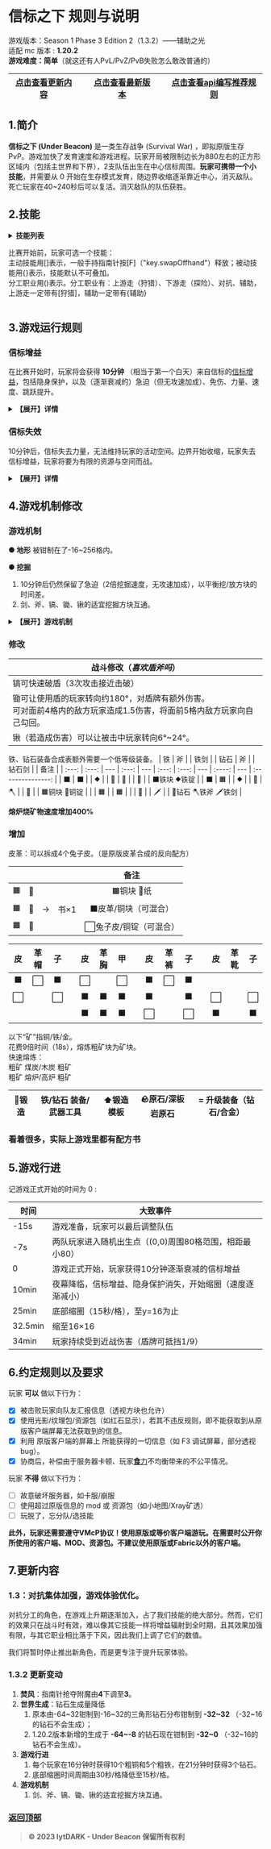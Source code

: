 # 信标之下 规则与说明

游戏版本：Season 1 Phase 3 Edition 2（1.3.2）——辅助之光
<br>
适配 mc 版本 : **1.20.2**
<br>
**游戏难度：简单**（就这还有人PvL/PvZ/PvB失败怎么敢改普通的）

| [点击查看更新内容](#7更新内容) |     | [点击查看最新版本](https://github.com/lytDARK/UnderBeacon) |     | [点击查看api编写推荐规则](api.md) |
| ------------------------------ | --- | ---------------------------------------------------------- | --- | --------------------------------- |


## 1.简介

**信标之下 (Under Beacon)** 是一类生存战争 (Survival War) ，即拟原版生存 PvP。游戏加快了发育速度和游戏进程。玩家开局被限制边长为880左右的正方形区域内（包括主世界和下界），2支队伍出生在中心信标周围。**玩家可携带一个小技能**，并需要从 0 开始在生存模式发育，随边界收缩逐渐靠近中心，消灭敌队。死亡玩家在40~240秒后可以复活。消灭敌队的队伍获胜。

## 2.技能

<details><summary><b>技能列表</b>

比赛开始前，玩家可选一个技能：<br>
主动技能用[]表示，一般手持指南针按[F]（"key.swapOffhand"）释放；被动技能用{}表示，技能默认不可叠加。<br>
分工职业用()表示。分工职业有：上游走（狩猎）、下游走（探险）、对抗、辅助，上游走一定带有[狩猎]，辅助一定带有{辅助}</summary>

|<Center>技能</Center>|<Center>效果</Center>|
| --------------- | ---------------- |
| (下游走)传送    | [传送]冷却:120s，立即传送至一名队友身边，为双方提供1s的100%免伤（在3s内衰减），4回复和3s的60%加速。      |
| (狩猎)焚风      | 移速×1.08。攻击狩猎目标生物至少造成7伤害。指南针附魔抢夺，并能直接击杀多数怪物。<br>[焚风狩猎]冷却:5s，烧杀7格内的狩猎目标，包含绝大多数怪物和资源生物，并吸收7.5格内资源。       |
| (下游走)深潜    | {水心}获得潮涌能量与海豚的恩惠          |
| (对抗)防御      | {岿守}护甲=5+0.8×额外护甲，击退抗性+80%。   |
| (下游走)巽风    | [巽风]开始飞行，手持指南针上升(速度显示在CD处)，手持其它物品静止，按住[左Shift]下降。主动变为[风息]。<br>[风息]结束飞行，主动变为[巽风]。<br>{风神}在空中获得20%免伤。                       |
| (对抗)终击      | [终击]冷却:30s，降低8格内敌方玩家，或14格内最近敌方玩家<⅕已损生命>，若造成1个击败则冷却降至5s，造成多个击败则无冷却。无效果时无法释放。    |
| (对抗)御守      | [御守]冷却:60s，获得15护甲，-16韧性，100%击退抗性，额外护甲×0.5，近战伤害×0.5，攻速×1.5，持续10s。            |
| (对抗)自爆      | {自爆}被击败后自爆，造成0~21（越近越高）伤害。   |
| (对抗)闪现      | [闪现]冷却:40s，若视线前方8格附近有空间（可能无处落脚），闪现至此处，并获得1s无敌，3s的20%免伤，无效果时无法释放。 |
| (辅助)矿工      | {矿工}带有时运I钻石镐。注意：不要把你的镐子丢给队友！<br>{柱石}击退抗性+80%<br>{辅助}获得60%免伤，攻速×1.5，护甲×0.6，近战伤害:2+0.3ad，攻击狩猎目标生物至少造成7伤害。  |
| (狩猎/辅助)花神 | [花神]无CD。若主手持小型花，按[F]消耗一朵，给予8格内队友（增益）/敌方（减益）对应迷之炖菜效果。<br>[撷芳狩猎]冷却:5s，给予7格内狩猎目标5s凋零，每0.5s造成1伤害；破坏14×2×14内花草，并吸取9格内非玩家抛出的物品。<br>{辅助}获得60%免伤，攻速×1.5，护甲×0.6，近战伤害:2+0.3ad，攻击狩猎目标生物至少造成7伤害。|
</details>

## 3.游戏运行规则

### 信标增益
在比赛开始时，玩家将会获得 **10分钟** （相当于第一个白天）来自信标的[信标增益](#信标增益)，包括隐身保护，以及（逐渐衰减的）急迫（但无攻速加成）、免伤、力量、速度、跳跃提升。
<details><summary><b>【展开】详情</b></summary>

#### 背景效果

**● 气息感知** 玩家能感知到**20**格内的敌方玩家，以发光呈现，蹲下可免于发光。5格内有敌方玩家时，隐身保护会被识破。敌方离开后立即获得隐身保护。

#### 玩家事件
**● 玩家死亡** 会保留所有物品，在40秒后复活。若被玩家击败则会产生1个金苹果和3个熟牛排。

</details>

### 信标失效
10分钟后，信标失去力量，无法维持玩家的活动空间。边界开始收缩，玩家失去信标增益，玩家将要为有限的资源与空间而战。
<details><summary><b>【展开】详情</b></summary>

#### 背景效果
**● 气息感知** 随着隐身保护消失，玩家能感知到**48**格内的敌方玩家（参考了显示玩家名字的最远距离：64格），以发光呈现，蹲下可免于发光。

提示：在这个游戏里，空间十分重要。你可能需要利用装备优势和心理驱赶地方位置。

#### 游戏事件

**● 16分钟** 边界缩小速度减缓，玩家获得10个粗铜和5个粗铁。<br>
**● 21分钟** 边界缩小速度减缓，玩家获得3个钻石。<br>
**● 25分钟** 底部缩圈（15秒/格），至y=16为止。<br>
**● 34分钟** 施加决战伤害，4/2.5s，盾牌可抵挡10%。


#### 玩家事件
**● 玩家死亡** 穿着的每件装备有¼概率掉落，同时会掉落部分资源（见下表），若被玩家击败则会产生1个金苹果和3个熟牛排。在40~240秒后复活。

|                |        |       |       |       |       |       |
| :------------: | :----: | :---: | :---: | :---: | :---: | :---: |
|  **资源类型**  | 钻石块 | 钻石  | 铁块  | 铁锭  | 铜块  | 铜锭  |
| **最大掉落量** |   1    |  10   |   2   |  20   |   4   |  40   |
</details>

## 4.游戏机制修改

### 游戏机制
**● 地形** 被钳制在了-16~256格内。

**● 挖掘**
1. 10分钟后仍然保留了急迫（2倍挖掘速度，无攻速加成），以平衡挖/放方块的时间差。
2. 剑、斧、镐、锄、锹的适宜挖掘方块互通。

<details><summary><b>【展开】游戏机制</b></summary>

**● 伤害** 边界伤害可以受盔甲保护。
</details>

### 修改

| 战斗修改（*喜欢盾斧吗*）                                                                                                |
| ----------------------------------------------------------------------------------------------------------------------- |
| 镐可快速破盾（3次攻击接近击破）                                                                                         |
| 锄可让使用盾的玩家转向约180°，对盾牌有额外伤害。<br>可对面前4格内的敌方玩家造成1.5伤害，将面前5格内敌方玩家向自己勾回。 |
| 锹（若造成伤害）可以让被击中玩家转向6°~24°。                                                                            |

铁、钻石装备合成表额外需要一个低等级装备。
|  铁   |  斧   |     | 铁剑  |     | 钻石  |  斧   |     | 钻石剑 |     |       备注        |
| :---: | :---: | --- | :---: | --- | :---: | :---: | --- | :----: | --- | :---------------: |
|   ⬛   |   ⬛   |     |   ⯁   |     |   💎   |   💎   |     |   💎    |     |    ⬛铁块 ⯁铁锭    |
|   ⬛   |   🟧   |     |   ⯁   |     |   💎   |   🪓   |     |   💎    |     |    🟧铜块 🔶铜锭    |
|       |   🟧   |     |   🟧   |     |       |   🔶   |     |   🗡    |     | 💎钻石 🪓铁斧 🗡铁剑 |

**熔炉烧矿物速度增加400%**

### 增加

皮革：可以拆成4个兔子皮。（是原版皮革合成的反向配方）

|       |       |       |       |          备注          |
| :---: | :---: | :---: | :---: | :--------------------: |
|   🟧   |   📰   |       |       |       🟧铜块 📰纸        |
|   🟧   |   📰   |   →   | 书×1  |  ⬛皮革/铜块（可混合）  |
|   🟧   |   📰   |       |       | ⬜兔子皮/铜锭（可混合） |

|  皮   | 革帽  |  子   |     |  皮   | 革胸  |  甲   |     |  皮   | 革裤  |  子   |     |  皮   | 革靴  |  子   |
| :---: | :---: | :---: | --- | :---: | :---: | :---: | --- | :---: | :---: | :---: | --- | :---: | :---: | :---: |
|   ⬛   |   ⬜   |   ⬛   |     |   ⬜   |       |   ⬜   |     |   ⬛   |   ⬜   |   ⬛   |
|   ⬜   |       |   ⬜   |     |   ⬛   |   ⬛   |   ⬛   |     |   ⬛   |       |   ⬛   |     |   ⬜   |       |   ⬜   |
|       |       |       |     |   ⬛   |   ⬛   |   ⬛   |     |   ⬜   |       |   ⬜   |     |   ⬛   |       |   ⬛   |

以下“矿”指铜/铁/金。<br>
花费9倍时间（18s），熔炼粗矿块为矿块。<br>
快速熔炼：<br>
粗矿 煤炭/木炭 粗矿<br>
粗矿 熔炉/高炉  粗矿<br>

| 🔨锻造 | 铁/钻石 装备/武器工具 | ⬆️锻造模板 | 🪨原石/深板岩原石 | **=** 升级装备（钻石/合金） |
| ---- | --------------------- | --------- | --------------- | --------------------------- |


### **看着很多，实际上游戏里都有配方书**

## 5.游戏行进

记游戏正式开始的时间为 0 :

| 时间    | 大致事件                                                |
| ------- | ------------------------------------------------------- |
| -15s    | 游戏准备，玩家可以最后调整队伍                          |
| -7s     | 两队玩家进入随机出生点（(0,0)周围80格范围，相距最小80） |
| 0       | 游戏正式开始，玩家获得10分钟逐渐衰减的信标增益              |
| 10min   | 夜幕降临，信标增益、隐身保护消失，开始缩圈（速度逐渐减小）|
| 25min   | 底部缩圈（15秒/格），至y=16为止                       |
| 32.5min | 缩至16×16                                             |
| 34min   | 玩家持续受到近战伤害（盾牌可抵挡1/9）                   |


## 6.约定规则以及要求
玩家 **可以** 做以下行为：

* [X] 被击败玩家向队友汇报信息（透视方块也允许）
* [X] 使用光影/纹理包/资源包（如红石显示），若其不违反规则，即不能获取到从原版客户端屏幕无法获取到的信息。
* [X] 利用 原版客户端的屏幕上 所能获得的一切信息（如 F3 调试屏幕，部分透视bug）。
* [X] 协商后，补偿由于服务器卡顿、玩家[**食**力](https://baike.baidu.com/item/下饭/24255111)不均衡带来的不公平情况。

玩家 **不得** 做以下行为：

* [ ] 故意破坏服务器，如卡服/崩服
* [ ] 使用超过原版信息的 mod 或 资源包（如小地图/Xray矿透）
* [ ] 玩脱了，忘分队/选技能

**此外，玩家还需要遵守VMcP协议！使用原版或等价客户端游玩。在需要时公开你所使用的客户端、MOD、资源包。不建议使用原版或Fabric以外的客户端。**

## 7.更新内容

### 1.3：对抗集体加强，游戏体验优化。
对抗分工的角色，在游戏上升期逐渐加入，占了我们技能的绝大部分。然而，它们的效果只在战斗时有效，难以像其它技能一样将增益辐射到全时期，且其效果加强有限，与其它职业相比落于下风，因此我们上调了它们的数值。

我们将暂时停止推出新角色，而是更专注于提升玩家体验。

### 1.3.2 更新变动
1. **焚风**：指南针抢夺附魔由**4**下调至**3**。
2. **世界生成**：钻石生成量降低
   1. 原本由-64~32钳制到-16~32的三角形钻石分布钳制到 **-32~32** （-32~16的钻石不会生成）；
   2. 1.20.2版本新增的生成于 **-64~-8** 的钻石现在钳制到 **-32~0** （-32~16的钻石不会生成）。
3. **游戏行进**
   1. 每个玩家在16分钟时获得10个粗铜和5个粗铁，在21分钟时获得3个钻石。
   2. 底部缩圈时间周期由30秒/格降低至15秒/格。
4. **游戏机制**
   1. 剑、斧、镐、锄、锹的适宜挖掘方块互通。


### [返回顶部](#信标之下-规则与说明)

> **© 2023 lytDARK - Under Beacon 保留所有权利**